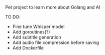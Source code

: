 Pet project to learn more about Golang and AI

TO DO:
- Fine tune Whisper model
- Add goroutines(?)
- Add subtitle generation
- Add audio file compression before saving
- Add Dockerfile